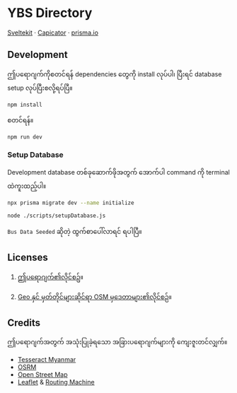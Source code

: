 # YBS Directory

[Sveltekit](https://kit.svelte.dev/) · [Capicator](https://capacitorjs.com/) · [prisma.io](https://www.prisma.io/)

## Development

ဤပရောဂျက်ကိုစတင်ရန် dependencies တွေကို install လုပ်ပါ၊ ပြီးရင် database setup လုပ်ပြီးစလို့ရပ်ပြီ။

```
npm install
```

စတင်ရန်။
```
npm run dev
```

### Setup Database

Development database တစ်ခုဆောက်ဖိုအတွက် အောက်ပါ command ကို terminal ထဲကူးထည့်ပါ။
```bash
npx prisma migrate dev --name initialize

node ./scripts/setupDatabase.js
```

`Bus Data Seeded` ဆိုတဲ့ ထွက်စာပေါ်လာရင် ရပါပြီ။ 

## Licenses

1. [ဤပရောဂျက်၏လိုင်စဥ်](./LICENSE)။

2. [Geo နှင် မှတ်တိုင်များဆိုင်ရာ OSM မှဒေတာများ၏လိုင်စဉ်](https://opendatacommons.org/licenses/odbl/1-0/)။

## Credits

ဤပရောဂျက်အတွက် အသုံးပြုခဲ့ရသော အခြားပရောဂျက်များကို ကျေးဇူးတင်လျှက်။

- [Tesseract Myanmar](https://github.com/pndaza/tesseract-myanmar)
- [OSRM](https://project-osrm.org/)
- [Open Street Map](https://www.openstreetmap.org/about)
- [Leaflet](https://leafletjs.com/) & [Routing Machine](https://github.com/perliedman/leaflet-routing-machine)
